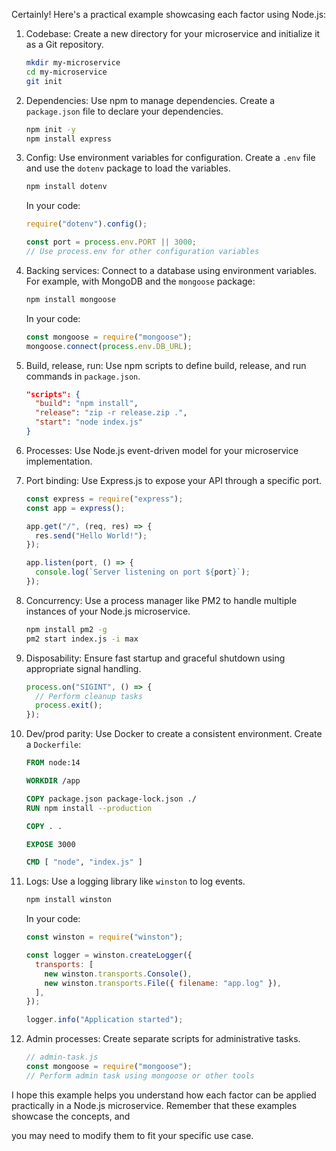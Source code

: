 Certainly! Here's a practical example showcasing each factor using Node.js:

1. Codebase:
   Create a new directory for your microservice and initialize it as a Git repository.

   ```bash
   mkdir my-microservice
   cd my-microservice
   git init
   ```

2. Dependencies:
   Use npm to manage dependencies. Create a `package.json` file to declare your dependencies.

   ```bash
   npm init -y
   npm install express
   ```

3. Config:
   Use environment variables for configuration. Create a `.env` file and use the `dotenv` package to load the variables.

   ```bash
   npm install dotenv
   ```

   In your code:

   ```javascript
   require("dotenv").config();

   const port = process.env.PORT || 3000;
   // Use process.env for other configuration variables
   ```

4. Backing services:
   Connect to a database using environment variables. For example, with MongoDB and the `mongoose` package:

   ```bash
   npm install mongoose
   ```

   In your code:

   ```javascript
   const mongoose = require("mongoose");
   mongoose.connect(process.env.DB_URL);
   ```

5. Build, release, run:
   Use npm scripts to define build, release, and run commands in `package.json`.

   ```json
   "scripts": {
     "build": "npm install",
     "release": "zip -r release.zip .",
     "start": "node index.js"
   }
   ```

6. Processes:
   Use Node.js event-driven model for your microservice implementation.

7. Port binding:
   Use Express.js to expose your API through a specific port.

   ```javascript
   const express = require("express");
   const app = express();

   app.get("/", (req, res) => {
     res.send("Hello World!");
   });

   app.listen(port, () => {
     console.log(`Server listening on port ${port}`);
   });
   ```

8. Concurrency:
   Use a process manager like PM2 to handle multiple instances of your Node.js microservice.

   ```bash
   npm install pm2 -g
   pm2 start index.js -i max
   ```

9. Disposability:
   Ensure fast startup and graceful shutdown using appropriate signal handling.

   ```javascript
   process.on("SIGINT", () => {
     // Perform cleanup tasks
     process.exit();
   });
   ```

10. Dev/prod parity:
    Use Docker to create a consistent environment. Create a `Dockerfile`:

    ```dockerfile
    FROM node:14

    WORKDIR /app

    COPY package.json package-lock.json ./
    RUN npm install --production

    COPY . .

    EXPOSE 3000

    CMD [ "node", "index.js" ]
    ```

11. Logs:
    Use a logging library like `winston` to log events.

    ```bash
    npm install winston
    ```

    In your code:

    ```javascript
    const winston = require("winston");

    const logger = winston.createLogger({
      transports: [
        new winston.transports.Console(),
        new winston.transports.File({ filename: "app.log" }),
      ],
    });

    logger.info("Application started");
    ```

12. Admin processes:
    Create separate scripts for administrative tasks.
    ```javascript
    // admin-task.js
    const mongoose = require("mongoose");
    // Perform admin task using mongoose or other tools
    ```

I hope this example helps you understand how each factor can be applied practically in a Node.js microservice. Remember that these examples showcase the concepts, and

you may need to modify them to fit your specific use case.
